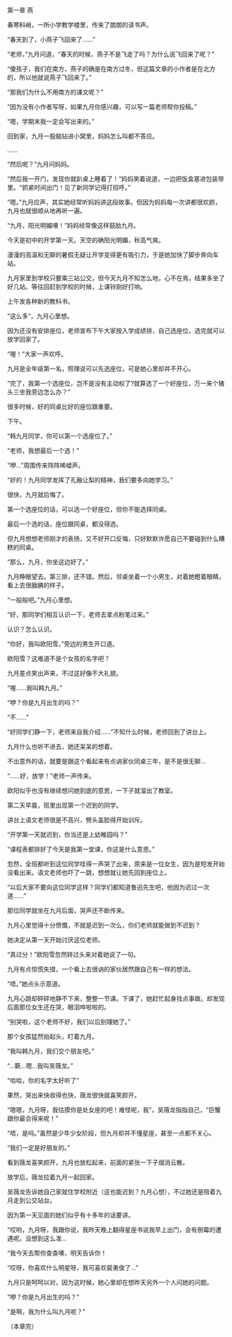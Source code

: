 第一章 燕

春寒料峭，一所小学教学楼里，传来了朗朗的读书声。

“春天到了，小燕子飞回来了……”

“老师，”九月问道，“春天的时候，燕子不是飞走了吗？为什么说飞回来了呢？”

“傻孩子，我们在南方，燕子的确是在南方过冬，但这篇文章的小作者是在北方的，所以他就说燕子飞回来了。”

“那我们为什么不用南方的课文呢？”

“因为没有小作者写呀，如果九月你感兴趣，可以写一篇老师帮你投稿。”

“嗯，学期末我一定会写出来的。”

回到家，九月一股脑钻进小窝里，妈妈怎么叫都不答应。

……

“然后呢？”九月问妈妈。

“然后我一开门，发现你就趴桌上睡着了！”妈妈笑着说道，一边把饭盒塞进包装带里。“抓紧时间出门！见了新同学记得打招呼。”

“嗯。”九月应声，其实她经常听妈妈讲这段故事。但因为妈妈每一次讲都很欢颜，九月也就很顺从地再听一遍。

“九月，阳光明媚噢！”妈妈经常像这样鼓励九月。

今天是初中的开学第一天。天空的确阳光明媚，秋高气爽。

漫漫的高温和无聊的暑假无疑让开学变得更有吸引力，于是她加快了脚步奔向车站。

九月家里到学校只要乘三站公交，但今天九月不知怎么地，心不在焉，结果多坐了好几站。等往回赶到学校的时候，上课铃刚好打响。

上午发各种新的教科书。

“这么多”，九月心里想。

因为还没有安排座位，老师宣布下午大家按入学成绩排，自己选座位，选完就可以放学回家了。

“喔！”大家一声欢呼。

九月是全年级第一名，照理说可以先选座位，可是她心里却并不开心。

“完了，我第一个选座位，岂不是没有主动权了?就算选了一个好座位，万一来个猪头三坐我旁边怎么办？”

很多时候，好的同桌比好的座位跟重要。

下午。

“韩九月同学，你可以第一个选座位了。”

“老师，我想最后一个选！”

“咿…”周围传来阵阵唏嘘声。

“好的！九月同学发挥了孔融让梨的精神，我们要多向她学习。”

很快，九月就后悔了。

第一个选座位的话，可以选一个好座位，但你不能选择同桌。

最后一个选的话，座位跟同桌，都没得选。

但九月想想老师刚才的表扬，又不好开口反悔，只好默默许愿自己不要碰到什么糟糕的同桌。

“那么，九月，你坐这边好了。”

九月睁眼望去。第三排，还不错。然后，邻桌坐着一个小男生，对着她瞪着眼睛，看上去很腼腆的样子。

“一般般吧。”九月心里想。

“好，那同学们相互认识一下，老师去拿点粉笔过来。”

认识？怎么认识。

“你好，我叫欧阳雪。”旁边的男生开口道。

欧阳雪？这难道不是个女孩的名字吧？

九月差点笑出声来，不过这好像不大礼貌。

“喔……我叫韩九月。”

“咿？你是九月出生的吗？”

“不……”

“好同学们静一下，老师来自我介绍……”不知什么时候，老师回到了讲台上。

九月什么也听不进去，她还呆呆的想着。

不出意外的话，就要是跟这个看起来有点讷家伙同桌三年，是不是很无聊…

“……好，放学！”老师一声传来。

欧阳似乎也没有继续想问她到底的意思，一下子就溜出了教室。


第二天早晨，班里出现第一个迟到的同学。

讲台上语文老师很是不高兴，劈头盖脸得开始训斥。

“开学第一天就迟到，你当还是上幼稚园吗？”

“课程表都排好了今天是我第一堂课，你这是什么意思。”

忽然，全班都听到这位同学哇得一声哭了出来，原来是一位女生，因为是短发开始没看出来。语文老师也吓了一跳，想想就让她先回到座位上。

“以后大家不要向这位同学这样？同学们都知道鲁迅先生吧，他因为迟过一次道……”

那位同学就坐在九月后面，哭声还不断传来。

九月心里觉得十分愤慨，不就是迟到一次么，你们老师就能做到不迟到？

她决定从第一天开始讨厌这位老师。

“真过分！”欧阳雪忽然转过头来对着她说了一句。

九月有点惊慌失措，一个看上去很讷的家伙居然跟自己有一样的想法。

“唔。”她点头示意道。

九月心跳却砰砰地静不下来，整整一节课。下课了，她赶忙起身找点事做。却发现后面那位女生还在哭，眼泪哗啦啦的。

“别哭啦，这个老师不好，我们以后别理她了。”

那个女孩猛然抬起头，盯着九月。

“我叫韩九月，我们交个朋友吧。”

“…簌…嗯…我叫吴薇龙。”

“哈哈，你的名字太好听了”

果然，哭出来快收得也快，薇龙很快就喜笑颜开。

“嗯嗯，九月呀，我估摸你是处女座的吧！难怪呢，我”，吴薇龙指指自己，“巨蟹跟你最合得来呢！”

“唔，是吗。”虽然是少年少女阶段，但九月却并不懂星座，甚至一点都不关心。

“我们一定是好朋友的。”

看到薇龙喜笑颜开，九月也放松起来，前面的紧张一下子烟消云散。

放学后，薇龙拉着九月一起回家。

吴薇龙告诉她自己家就住学校附近（这也能迟到？九月心想），不过她还是陪着九月走到公交站台。

因为第一天见面的她们似乎有十多年的话要讲。

“哎哟，九月呀，我跟你说，我昨天晚上翻得星座书说我早上出门，会有倒霉的遭遇呢。没想到这么准…

“我今天去帮你查查噢，明天告诉你！

“哎呀，你喜欢什么明星呀，我可喜欢裴勇俊了…”

九月只是呵呵以对，因为这时候，她心里却在想昨天另外一个人问她的问题。

“咿？你是九月出生的吗？”

"是啊，我为什么叫九月呢？"

（本章完）
